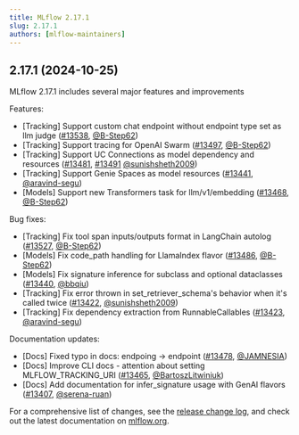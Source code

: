 ```yaml
---
title: MLflow 2.17.1
slug: 2.17.1
authors: [mlflow-maintainers]
---
```


## 2.17.1 (2024-10-25)

MLflow 2.17.1 includes several major features and improvements

Features:

- [Tracking] Support custom chat endpoint without endpoint type set as llm judge ([#13538](https://github.com/mlflow/mlflow/pull/13538), [@B-Step62](https://github.com/B-Step62))
- [Tracking] Support tracing for OpenAI Swarm ([#13497](https://github.com/mlflow/mlflow/pull/13497), [@B-Step62](https://github.com/B-Step62))
- [Tracking] Support UC Connections as model dependency and resources ([#13481](https://github.com/mlflow/mlflow/pull/13481), [#13491](https://github.com/mlflow/mlflow/pull/13491) [@sunishsheth2009](https://github.com/sunishsheth2009))
- [Tracking] Support Genie Spaces as model resources ([#13441](https://github.com/mlflow/mlflow/pull/13441), [@aravind-segu](https://github.com/aravind-segu))
- [Models] Support new Transformers task for llm/v1/embedding ([#13468](https://github.com/mlflow/mlflow/pull/13468), [@B-Step62](https://github.com/B-Step62))

Bug fixes:

- [Tracking] Fix tool span inputs/outputs format in LangChain autolog ([#13527](https://github.com/mlflow/mlflow/pull/13527), [@B-Step62](https://github.com/B-Step62))
- [Models] Fix code_path handling for LlamaIndex flavor ([#13486](https://github.com/mlflow/mlflow/pull/13486), [@B-Step62](https://github.com/B-Step62))
- [Models] Fix signature inference for subclass and optional dataclasses ([#13440](https://github.com/mlflow/mlflow/pull/13440), [@bbqiu](https://github.com/bbqiu))
- [Tracking] Fix error thrown in set_retriever_schema's behavior when it's called twice ([#13422](https://github.com/mlflow/mlflow/pull/13422), [@sunishsheth2009](https://github.com/sunishsheth2009))
- [Tracking] Fix dependency extraction from RunnableCallables ([#13423](https://github.com/mlflow/mlflow/pull/13423), [@aravind-segu](https://github.com/aravind-segu))

Documentation updates:

- [Docs] Fixed typo in docs: endpoing -> endpoint ([#13478](https://github.com/mlflow/mlflow/pull/13478), [@JAMNESIA](https://github.com/JAMNESIA))
- [Docs] Improve CLI docs - attention about setting MLFLOW_TRACKING_URI ([#13465](https://github.com/mlflow/mlflow/pull/13465), [@BartoszLitwiniuk](https://github.com/BartoszLitwiniuk))
- [Docs] Add documentation for infer_signature usage with GenAI flavors ([#13407](https://github.com/mlflow/mlflow/pull/13407), [@serena-ruan](https://github.com/serena-ruan))

For a comprehensive list of changes, see the [release change log](https://github.com/mlflow/mlflow/releases/tag/v2.17.1), and check out the latest documentation on [mlflow.org](http://mlflow.org/).
